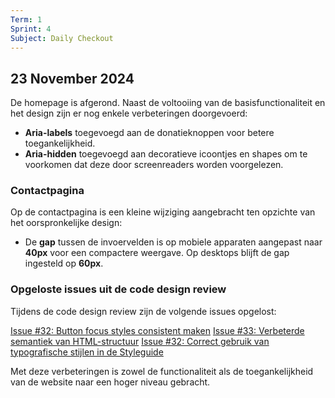 ```yaml
---
Term: 1  
Sprint: 4  
Subject: Daily Checkout  
---
```


## 23 November 2024  
De homepage is afgerond. Naast de voltooiing van de basisfunctionaliteit en het design zijn er nog enkele verbeteringen doorgevoerd:  
- **Aria-labels** toegevoegd aan de donatieknoppen voor betere toegankelijkheid.  
- **Aria-hidden** toegevoegd aan decoratieve icoontjes en shapes om te voorkomen dat deze door screenreaders worden voorgelezen.  

### Contactpagina  
Op de contactpagina is een kleine wijziging aangebracht ten opzichte van het oorspronkelijke design:  
- De **gap** tussen de invoervelden is op mobiele apparaten aangepast naar **40px** voor een compactere weergave. Op desktops blijft de gap ingesteld op **60px**.  

### Opgeloste issues uit de code design review  
Tijdens de code design review zijn de volgende issues opgelost:  

[Issue #32: Button focus styles consistent maken](https://github.com/DivaniNL/look-and-feel-corporate-identity/issues/32)
[Issue #33: Verbeterde semantiek van HTML-structuur](https://github.com/DivaniNL/look-and-feel-corporate-identity/issues/33)
[Issue #32: Correct gebruik van typografische stijlen in de Styleguide](https://github.com/DivaniNL/redpers-styleguide/issues/32)

Met deze verbeteringen is zowel de functionaliteit als de toegankelijkheid van de website naar een hoger niveau gebracht.